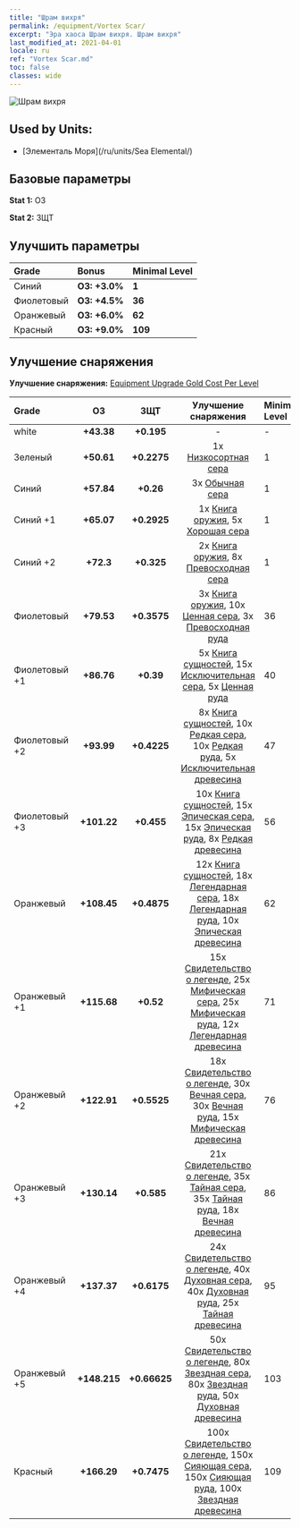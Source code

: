 ```yaml
---
title: "Шрам вихря"
permalink: /equipment/Vortex Scar/
excerpt: "Эра хаоса Шрам вихря. Шрам вихря"
last_modified_at: 2021-04-01
locale: ru
ref: "Vortex Scar.md"
toc: false
classes: wide
---
```


  ![Шрам вихря](/images/e/e_99034.png)

## Used by Units:

* [Элементаль Моря](/ru/units/Sea Elemental/) 


## Базовые параметры
 **Stat 1:** ОЗ

 **Stat 2:** ЗЩТ

## Улучшить параметры

  |     Grade    |   Bonus | Minimal Level | 
  |:-------------|:--------|:--------------| 
  | Синий | **ОЗ: +3.0%** | **1** | 
  | Фиолетовый | **ОЗ: +4.5%** | **36** | 
  | Оранжевый | **ОЗ: +6.0%** | **62** | 
  | Красный | **ОЗ: +9.0%** | **109** | 


## Улучшение снаряжения
 **Улучшение снаряжения:** [Equipment Upgrade Gold Cost Per Level](/equipment/EquipmentUpgradeCostPerLevel/) 

  |          Grade      | ОЗ | ЗЩТ | Улучшение снаряжения | Minimal Level |
  |:--------------------|:---------:|:---------:|:----------------:|:--------------|
  | white | **+43.38** | **+0.195** | - | - |
  | Зеленый | **+50.61** | **+0.2275** | 1x [Низкосортная сера](/ru/Items/mat_3/) | 1 |
  | Синий | **+57.84** | **+0.26** | 3x [Обычная сера](/ru/Items/mat_9/) | 1 |
  | Синий +1 | **+65.07** | **+0.2925** | 1x [Книга оружия](/ru/Items/mat_18/), 5x [Хорошая сера](/ru/Items/mat_15/) | 1 |
  | Синий +2 | **+72.3** | **+0.325** | 2x [Книга оружия](/ru/Items/mat_25/), 8x [Превосходная сера](/ru/Items/mat_22/) | 1 |
  | Фиолетовый | **+79.53** | **+0.3575** | 3x [Книга оружия](/ru/Items/mat_32/), 10x [Ценная сера](/ru/Items/mat_29/), 3x [Превосходная руда](/ru/Items/mat_19/) | 36 |
  | Фиолетовый +1 | **+86.76** | **+0.39** | 5x [Книга сущностей](/ru/Items/mat_39/), 15x [Исключительная сера](/ru/Items/mat_36/), 5x [Ценная руда](/ru/Items/mat_26/) | 40 |
  | Фиолетовый +2 | **+93.99** | **+0.4225** | 8x [Книга сущностей](/ru/Items/mat_46/), 10x [Редкая сера](/ru/Items/mat_43/), 10x [Редкая руда](/ru/Items/mat_40/), 5x [Исключительная древесина](/ru/Items/mat_34/) | 47 |
  | Фиолетовый +3 | **+101.22** | **+0.455** | 10x [Книга сущностей](/ru/Items/mat_53/), 15x [Эпическая сера](/ru/Items/mat_50/), 15x [Эпическая руда](/ru/Items/mat_47/), 8x [Редкая древесина](/ru/Items/mat_41/) | 56 |
  | Оранжевый | **+108.45** | **+0.4875** | 12x [Книга сущностей](/ru/Items/mat_60/), 18x [Легендарная сера](/ru/Items/mat_57/), 18x [Легендарная руда](/ru/Items/mat_54/), 10x [Эпическая древесина](/ru/Items/mat_48/) | 62 |
  | Оранжевый +1 | **+115.68** | **+0.52** | 15x [Свидетельство о легенде](/ru/Items/mat_67/), 25x [Мифическая сера](/ru/Items/mat_64/), 25x [Мифическая руда](/ru/Items/mat_61/), 12x [Легендарная древесина](/ru/Items/mat_55/) | 71 |
  | Оранжевый +2 | **+122.91** | **+0.5525** | 18x [Свидетельство о легенде](/ru/Items/mat_74/), 30x [Вечная сера](/ru/Items/mat_71/), 30x [Вечная руда](/ru/Items/mat_68/), 15x [Мифическая древесина](/ru/Items/mat_62/) | 76 |
  | Оранжевый +3 | **+130.14** | **+0.585** | 21x [Свидетельство о легенде](/ru/Items/mat_81/), 35x [Тайная сера](/ru/Items/mat_78/), 35x [Тайная руда](/ru/Items/mat_75/), 18x [Вечная древесина](/ru/Items/mat_69/) | 86 |
  | Оранжевый +4 | **+137.37** | **+0.6175** | 24x [Свидетельство о легенде](/ru/Items/mat_88/), 40x [Духовная сера](/ru/Items/mat_85/), 40x [Духовная руда](/ru/Items/mat_82/), 25x [Тайная древесина](/ru/Items/mat_76/) | 95 |
  | Оранжевый +5 | **+148.215** | **+0.66625** | 50x [Свидетельство о легенде](/ru/Items/mat_95/), 80x [Звездная сера](/ru/Items/mat_92/), 80x [Звездная руда](/ru/Items/mat_89/), 50x [Духовная древесина](/ru/Items/mat_83/) | 103 |
  | Красный | **+166.29** | **+0.7475** | 100x [Свидетельство о легенде](/ru/Items/mat_102/), 150x [Сияющая сера](/ru/Items/mat_99/), 150x [Сияющая руда](/ru/Items/mat_96/), 100x [Звездная древесина](/ru/Items/mat_90/) | 109 |

